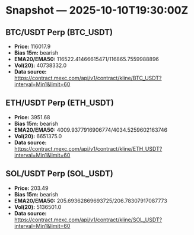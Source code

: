 # Snapshot — 2025-10-10T19:30:00Z

## BTC/USDT Perp (BTC_USDT)
- **Price:** 116017.9
- **Bias 15m:** bearish
- **EMA20/EMA50:** 116522.41466615471/116865.7559988896
- **Vol(20):** 40738332.0
- **Data source:** https://contract.mexc.com/api/v1/contract/kline/BTC_USDT?interval=Min1&limit=60

## ETH/USDT Perp (ETH_USDT)
- **Price:** 3951.68
- **Bias 15m:** bearish
- **EMA20/EMA50:** 4009.9377916906774/4034.5259602163746
- **Vol(20):** 6651375.0
- **Data source:** https://contract.mexc.com/api/v1/contract/kline/ETH_USDT?interval=Min1&limit=60

## SOL/USDT Perp (SOL_USDT)
- **Price:** 203.49
- **Bias 15m:** bearish
- **EMA20/EMA50:** 205.69362869693725/206.78307917087773
- **Vol(20):** 5136501.0
- **Data source:** https://contract.mexc.com/api/v1/contract/kline/SOL_USDT?interval=Min1&limit=60
